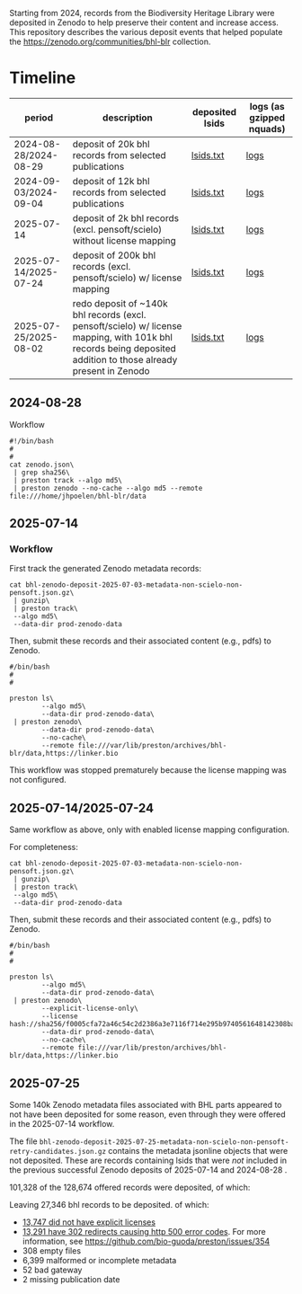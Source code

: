 Starting from 2024, records from the Biodiversity Heritage Library were deposited in Zenodo to help preserve their content and increase access. This repository describes the various deposit events that helped populate the https://zenodo.org/communities/bhl-blr collection. 

# Timeline

period | description | deposited lsids | logs (as gzipped nquads)
--- | --- | --- | --- 
2024-08-28/2024-08-29 | deposit of 20k bhl records from selected publications | [lsids.txt](bhl-zenodo-deposit-2024-08-28-lsids.txt) | [logs](bhl-zenodo-deposit-2024-08-28.nq.gz)
2024-09-03/2024-09-04 | deposit of 12k bhl records from selected publications | [lsids.txt](bhl-zenodo-deposit-2024-09-03-lsids.txt) | [logs](bhl-zenodo-deposit-2024-09-03.nq.gz)
2025-07-14 | deposit of 2k bhl records (excl. pensoft/scielo) without license mapping | [lsids.txt](bhl-zenodo-deposit-2025-07-14-take1-lsids.txt) | [logs](bhl-zenodo-deposit-2025-07-14-take1.nq.gz) 
2025-07-14/2025-07-24 | deposit of 200k bhl records (excl. pensoft/scielo) w/ license mapping | [lsids.txt](bhl-zenodo-deposit-2025-07-14-take2-lsids.txt) | [logs](bhl-zenodo-deposit-2025-07-14-take2.nq.gz)
2025-07-25/2025-08-02 | redo deposit of ~140k bhl records (excl. pensoft/scielo) w/ license mapping, with 101k bhl records being deposited addition to those already present in Zenodo | [lsids.txt](bhl-zenodo-deposit-2025-07-25-lsids.txt) | [logs](bhl-zenodo-deposit-2025-07-25.nq.gz)

## 2024-08-28

Workflow 

```
#!/bin/bash
#
#
cat zenodo.json\
 | grep sha256\
 | preston track --algo md5\
 | preston zenodo --no-cache --algo md5 --remote file:///home/jhpoelen/bhl-blr/data
```

## 2025-07-14 

### Workflow

First track the generated Zenodo metadata records:

```
cat bhl-zenodo-deposit-2025-07-03-metadata-non-scielo-non-pensoft.json.gz\
 | gunzip\
 | preston track\
 --algo md5\
 --data-dir prod-zenodo-data
```

Then, submit these records and their associated content (e.g., pdfs) to Zenodo.

```
#/bin/bash
#
#

preston ls\
       	--algo md5\
       	--data-dir prod-zenodo-data\
 | preston zenodo\
        --data-dir prod-zenodo-data\
       	--no-cache\
       	--remote file:///var/lib/preston/archives/bhl-blr/data,https://linker.bio
```

This workflow was stopped prematurely because the license mapping was not configured.

## 2025-07-14/2025-07-24

Same workflow as above, only with enabled license mapping configuration. 

For completeness:

```
cat bhl-zenodo-deposit-2025-07-03-metadata-non-scielo-non-pensoft.json.gz\
 | gunzip\
 | preston track\
 --algo md5\
 --data-dir prod-zenodo-data
```

Then, submit these records and their associated content (e.g., pdfs) to Zenodo.

```
#/bin/bash
#
#

preston ls\
       	--algo md5\
       	--data-dir prod-zenodo-data\
 | preston zenodo\
        --explicit-license-only\
       	--license hash://sha256/f0005cfa72a46c54c2d2386a3e7116f714e295b9740561648142308ba32ed1b7\
        --data-dir prod-zenodo-data\
       	--no-cache\
       	--remote file:///var/lib/preston/archives/bhl-blr/data,https://linker.bio
```

## 2025-07-25

Some 140k Zenodo metadata files associated with BHL parts appeared to not have been deposited for some reason, even through they were offered in the 2025-07-14 workflow.

The file ```bhl-zenodo-deposit-2025-07-25-metadata-non-scielo-non-pensoft-retry-candidates.json.gz``` contains the metadata jsonline objects that were not deposited. These are records containing lsids that were *not* included in the previous successful Zenodo deposits of 2025-07-14 and 2024-08-28 .

101,328 of the 128,674 offered records were deposited, of which:



Leaving 27,346 bhl records to be deposited.
of which:

* [13,747 did not have explicit licenses](bhl-zenodo-deposit-2025-07-25-no-license-mapping.txt)
* [13,291 have 302 redirects causing http 500 error codes](bhl-zenodo-deposit-2025-07-25-as-of-yet-undeposited-bhl-parts-excluding-missing-license-mapping.txt). For more information, see https://github.com/bio-guoda/preston/issues/354 
* 308 empty files
* 6,399 malformed or incomplete metadata
* 52 bad gateway
* 2 missing publication date
